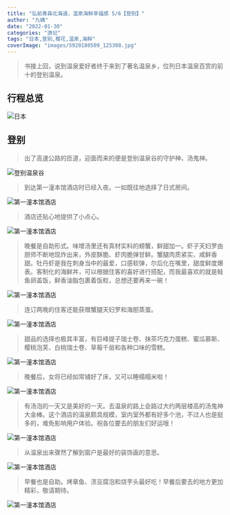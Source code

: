 ```yaml
---
title: "弘前青森北海道，温泉海鲜幸福感 5/6【登别】"
author: "九姨"
date: "2022-01-30"
categories: "游记"
tags: "日本,登别,樱花,温泉,海鲜"
coverImage: "images/5920180509_125308.jpg"
---
```


>书接上回，说到温泉爱好者终于来到了著名温泉乡，位列日本温泉百赏的前十的登别温泉。

## 行程总览

![日本](images/hokkaido.jpg)

## 登别

>出了高速公路的匝道，迎面而来的便是登别温泉谷的守护神，汤鬼神。

![登别温泉谷](images/5920180509_182850.jpg)

>到达第一潼本馆酒店时已经入夜。一如既往地选择了日式房间。

![第一潼本馆酒店](images/5820180508_185947.jpg)

>酒店还贴心地提供了小点心。

![第一潼本馆酒店](images/5920180509_185224-e1535924077996.jpg)

>晚餐是自助形式。味增汤里还有真材实料的螃蟹，鲜甜加一。虾子天妇罗由厨师不断地现炸出来，外皮酥脆、虾肉脆弹甘鲜。蟹腿肉质紧实、咸鲜香甜。牡丹虾是我在刺身当中的最爱，口感软弹，尔后化在嘴里，甜度鲜度爆表。客制化的海鲜丼，可以根据住客的喜好进行搭配，而我最喜欢的就是鲑鱼卵盖饭，鲜香油脂包裹着饭粒，总想还要再来一碗！

![第一潼本馆酒店](images/5820180508_193054.jpg)

>连订两晚的住客还能获赠蟹腿天妇罗和海胆蒸蛋。

![第一潼本馆酒店](images/5920180509_192245.jpg)

>甜品的选择也极其丰富，有巨峰提子瑞士卷、抹茶巧克力蛋糕、蜜瓜慕斯、樱桃泡芙、白桃瑞士卷、草莓千层和各种口味的雪糕。

![第一潼本馆酒店](images/5920180509_202134.jpg)

>晚餐后，女将已经如常铺好了床，又可以睡榻榻米啦！

![第一潼本馆酒店](images/5820180508_211112.jpg)

>有汤泡的一天又是美好的一天。去温泉的路上会路过大约两层楼高的汤鬼神大金棒。这个酒店的温泉颇具规模，室内室外都有好多个池，不过人也是挺多的，难免影响用户体验。祝各位要去的朋友们好运哦！

![第一潼本馆酒店](images/5920180509_090241-e1535402720214.jpg)

>从温泉出来骤然了解到窗户是最好的装饰画的意思。

![第一潼本馆酒店](images/5920180509_083332.jpg)

>早餐也是自助。烤章鱼、渍豆腐泡和烧芋头最好吃！早餐后要去的地方更加精彩，敬请期待。

![第一潼本馆酒店](images/5820180509_075011.jpg)
